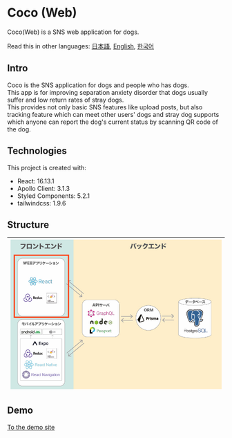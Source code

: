 # Coco (Web)

Coco(Web) is a SNS web application for dogs.

Read this in other languages: [日本語](./README.md), [English](./README.en.md), [한국어](./README.ko.md)

## Intro

Coco is the SNS application for dogs and people who has dogs. \
This app is for improving separation anxiety disorder that dogs usually suffer and low return rates of stray dogs.\
This provides not only basic SNS features like upload posts, but also tracking feature which can meet other users' dogs and stray dog supports which anyone can report the dog's current status by scanning QR code of the dog.

## Technologies

This project is created with:

- React: 16.13.1
- Apollo Client: 3.1.3
- Styled Components: 5.2.1
- tailwindcss: 1.9.6

## Structure

| <img src="./frontend.jpg" alt="drawing" width="600"/> |
| :---------------------------------------------------: |

## Demo

<a href="https://www.cocofordogs.com">To the demo site</a>
